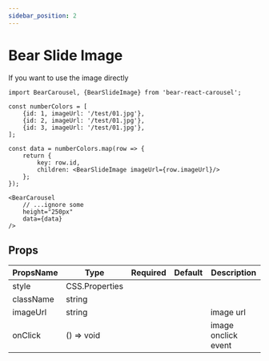 ```yaml
---
sidebar_position: 2
---
```


# Bear Slide Image
If you want to use the image directly

```tsx
import BearCarousel, {BearSlideImage} from 'bear-react-carousel';

const numberColors = [
    {id: 1, imageUrl: '/test/01.jpg'},
    {id: 2, imageUrl: '/test/01.jpg'},
    {id: 3, imageUrl: '/test/01.jpg'},
];

const data = numberColors.map(row => {
    return {
        key: row.id,
        children: <BearSlideImage imageUrl={row.imageUrl}/>
    };
});

<BearCarousel
    // ...ignore some
    height="250px"
    data={data}
/>
```

## Props

| PropsName     | Type           | Required | Default | Description                          |
|-------------- | -------------- | -------- | ------- | -------------------------------------|
| style         | CSS.Properties |          |         |                                      |
| className     | string         |          |         |                                      |
| imageUrl      | string         |          |         | image url                            |
| onClick       | () => void     |          |         | image onclick event                  |
